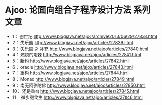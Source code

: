 # Ajoo: 论面向组合子程序设计方法 系列文章

 - 1： 创世纪 http://www.blogjava.net/ajoo/archive/2013/06/29/27838.html
 - 2： 失乐园 http://www.blogjava.net/ajoo/articles/27839.html
 - 3： 失乐园 之 补充 http://www.blogjava.net/ajoo/articles/27840.html
 - 4： 燃烧的荆棘 http://www.blogjava.net/ajoo/articles/27841.html
 - 5： 新约 http://www.blogjava.net/ajoo/articles/27842.html
 - 6： oracle http://www.blogjava.net/ajoo/articles/27843.html
 - 7： 重构 http://www.blogjava.net/ajoo/articles/27844.html
 - 8： Monad http://www.blogjava.net/ajoo/articles/27849.html
 - 9： 南无阿弥陀佛 http://www.blogjava.net/ajoo/articles/27850.html
 - 10： 还是重构 http://www.blogjava.net/ajoo/articles/27845.html
 - 11： 微步毂纹生 http://www.blogjava.net/ajoo/articles/27846.html
 
